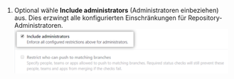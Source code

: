 1. Optional wähle **Include administrators** (Administratoren einbeziehen) aus. Dies erzwingt alle konfigurierten Einschränkungen für Repository-Administratoren. ![Kontrollkästchen „Include administrators“ (Administratoren einbeziehen)](/assets/images/help/repository/include-admins-protected-branches.png)
